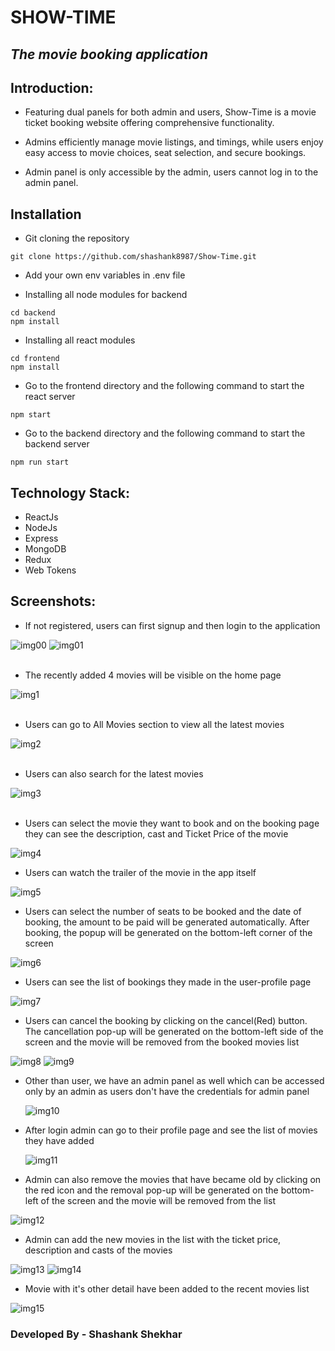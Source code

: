 # SHOW-TIME
## _The movie booking application_




## Introduction:
- Featuring dual panels for both admin and users, Show-Time is a movie ticket booking website offering comprehensive functionality. 

- Admins efficiently manage movie listings, and timings, while users enjoy easy access to movie choices, seat selection, and secure bookings.

- Admin panel is only accessible by the admin, users cannot log in to the admin panel.

## Installation

- Git cloning the repository
```
git clone https://github.com/shashank8987/Show-Time.git
```
- Add your own env variables in .env file

- Installing all node modules for backend
```
cd backend
npm install
```
- Installing all react modules
```
cd frontend
npm install
```
- Go to the frontend directory and the following command to start the react server
```
npm start
```
- Go to the backend directory and the following command to start the backend server
```
npm run start
```

## Technology Stack:

- ReactJs
- NodeJs
- Express
- MongoDB
- Redux
- Web Tokens

## Screenshots:

- If not registered, users can first signup and then login to the application

![img00](./images/p17.png)
![img01](./images/p18.png)
<br/>
<br/>
- The recently added 4 movies will be visible on the home page

![img1](./images/p1.png)
<br/>
<br/>
- Users can go to All Movies section to view all the latest movies

![img2](./images/p2.png)
<br/>
<br/>
- Users can also search for the latest movies

![img3](./images/p3.png)
<br/>
<br/>
- Users can select the movie they want to book and on the booking page they can see the description, cast and Ticket Price of the movie

![img4](./images/p4.png)

- Users can watch the trailer of the movie in the app itself

![img5](./images/p5.png)

- Users can select the number of seats to be booked and the date of booking, the amount to be paid will be generated automatically. After booking, the popup will be generated on the bottom-left corner of the screen

![img6](./images/p14.png)

- Users can see the list of bookings they made in the user-profile page

![img7](./images/p13.png)

- Users can cancel the booking by clicking on the cancel(Red) button. The cancellation pop-up will be generated on the bottom-left side of the screen and the movie will be removed from the booked movies list

![img8](./images/p15.png)
![img9](./images/p16.png)

- Other than user, we have an admin panel as well which can be accessed only by an admin as users don't have the credentials for admin panel

    ![img10](./images/p6.png)

- After login admin can go to their profile page and see the list of movies they have added

    ![img11](./images/p7.png)

- Admin can also remove the movies that have became old by clicking on the red icon and the removal pop-up will be generated on the bottom-left of the screen and the movie will be removed from the list

![img12](./images/p8.png)

- Admin can add the new movies in the list with the ticket price, description and casts of the movies

![img13](./images/p9.png)
![img14](./images/p10.png)

- Movie with it's other detail have been added to the recent movies list

![img15](./images/p12.png)

### Developed By - Shashank Shekhar






